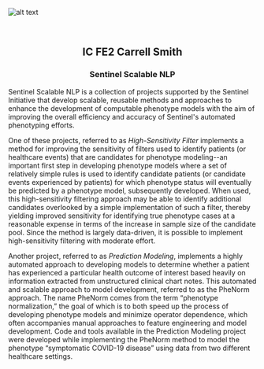 ![alt text](https://dev.sentinelsystem.org/projects/AP/repos/sentinel-analytic-packages/raw/resources/logo.png?at=refs%2Fheads%2Fmaster)

<br>

<div>

  <h2 align="center">IC FE2 Carrell Smith</h2>

  <h3 align="center">Sentinel Scalable NLP</h3>

</div>


Sentinel Scalable NLP is a collection of projects supported by the Sentinel Initiative that develop scalable, reusable methods and approaches to enhance the development of computable phenotype models with the aim of improving the overall efficiency and accuracy of Sentinel's automated phenotyping efforts. 

One of these projects, referred to as *High-Sensitivity Filter* implements a method for improving the sensitivity of filters used to identify patients (or healthcare events) that are candidates for phenotype modeling--an important first step in developing phenotype models where a set of relatively simple rules is used to identify candidate patients (or candidate events experienced by patients) for which phenotype status will eventually be predicted by a phenotype model, subsequently developed. When used, this high-sensitivity filtering approach may be able to identify additional candidates overlooked by a simple implementation of such a filter, thereby yielding improved sensitivity for identifying true phenotype cases at a reasonable expense in terms of the increase in sample size of the candidate pool. Since the method is largely data-driven, it is possible to implement high-sensitivity filtering with moderate effort. 

Another project, referred to as *Prediction Modeling*, implements a highly automated approach to developing models to determine whether a patient has experienced a particular health outcome of interest based heavily on information extracted from unstructured clinical chart notes. This automated and scalable approach to model development, referred to as the PheNorm approach.  The name PheNorm comes from the term “phenotype normalization,” the goal of which is to both speed up the process of developing phenotype models and minimize operator dependence, which often accompanies manual approaches to feature engineering and model development.  Code and tools available in the Prediction Modeling project were developed while implementing the PheNorm method to model the phenotype “symptomatic COVID-19 disease” using data from two different healthcare settings.
